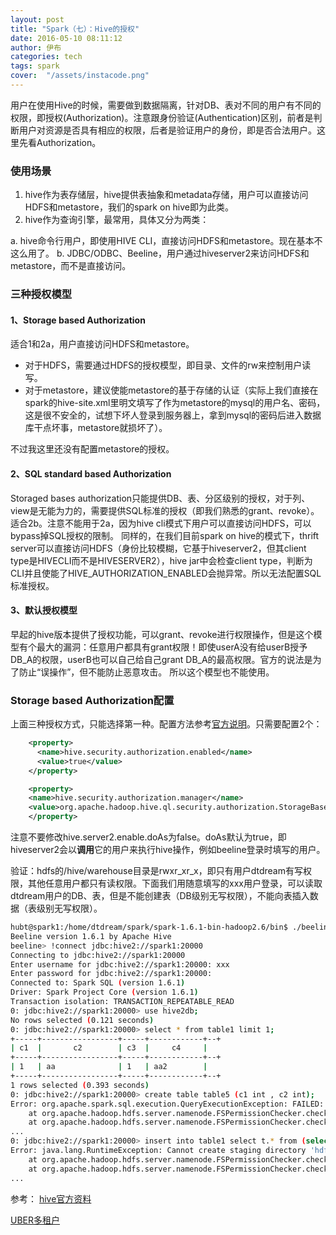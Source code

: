 ```yaml
---
layout: post
title: "Spark（七）：Hive的授权"
date: 2016-05-10 08:11:12
author: 伊布
categories: tech
tags: spark
cover:  "/assets/instacode.png"
---
```


用户在使用Hive的时候，需要做到数据隔离，针对DB、表对不同的用户有不同的权限，即授权(Authorization)。注意跟身份验证(Authentication)区别，前者是判断用户对资源是否具有相应的权限，后者是验证用户的身份，即是否合法用户。这里先看Authorization。


### 使用场景

1. hive作为表存储层，hive提供表抽象和metadata存储，用户可以直接访问HDFS和metastore，我们的spark on hive即为此类。
2. hive作为查询引擎，最常用，具体又分为两类：

  a. hive命令行用户，即使用HIVE CLI，直接访问HDFS和metastore。现在基本不这么用了。
  b. JDBC/ODBC、Beeline，用户通过hiveserver2来访问HDFS和metastore，而不是直接访问。


### 三种授权模型


#### 1、Storage based Authorization

适合1和2a，用户直接访问HDFS和metastore。

- 对于HDFS，需要通过HDFS的授权模型，即目录、文件的rw来控制用户读写。
- 对于metastore，建议使能metastore的基于存储的认证（实际上我们直接在spark的hive-site.xml里明文填写了作为metastore的mysql的用户名、密码，这是很不安全的，试想下坏人登录到服务器上，拿到mysql的密码后进入数据库干点坏事，metastore就损坏了）。

不过我这里还没有配置metastore的授权。

#### 2、SQL standard based Authorization

Storaged bases authorization只能提供DB、表、分区级别的授权，对于列、view是无能为力的，需要提供SQL标准的授权（即我们熟悉的grant、revoke）。
适合2b。注意不能用于2a，因为hive cli模式下用户可以直接访问HDFS，可以bypass掉SQL授权的限制。
同样的，在我们目前spark on hive的模式下，thrift server可以直接访问HDFS（身份比较模糊，它基于hiveserver2，但其client type是HIVECLI而不是HIVESERVER2），hive jar中会检查client type，判断为CLI并且使能了HIVE_AUTHORIZATION_ENABLED会抛异常。所以无法配置SQL标准授权。

#### 3、默认授权模型

早起的hive版本提供了授权功能，可以grant、revoke进行权限操作，但是这个模型有个最大的漏洞：任意用户都具有grant权限！即使userA没有给userB授予DB_A的权限，userB也可以自己给自己grant DB_A的最高权限。官方的说法是为了防止“误操作”，但不能防止恶意攻击。
所以这个模型也不能使用。

### Storage based Authorization配置

上面三种授权方式，只能选择第一种。配置方法参考[官方说明](https://cwiki.apache.org/confluence/display/Hive/HCatalog+Authorization)。只需要配置2个：

```xml
    <property>
      <name>hive.security.authorization.enabled</name>
      <value>true</value>
    </property>

    <property>
    <name>hive.security.authorization.manager</name>
    <value>org.apache.hadoop.hive.ql.security.authorization.StorageBasedAuthorizationProvider</value>
    </property>

```

注意不要修改hive.server2.enable.doAs为false。doAs默认为true，即hiveserver2会以**调用**它的用户来执行hive操作，例如beeline登录时填写的用户。

验证：hdfs的/hive/warehouse目录是rwxr_xr_x，即只有用户dtdream有写权限，其他任意用户都只有读权限。下面我们用随意填写的xxx用户登录，可以读取dtdream用户的DB、表，但是不能创建表（DB级别无写权限），不能向表插入数据（表级别无写权限）。


```bash
hubt@spark1:/home/dtdream/spark/spark-1.6.1-bin-hadoop2.6/bin$ ./beeline
Beeline version 1.6.1 by Apache Hive
beeline> !connect jdbc:hive2://spark1:20000
Connecting to jdbc:hive2://spark1:20000
Enter username for jdbc:hive2://spark1:20000: xxx
Enter password for jdbc:hive2://spark1:20000: 
Connected to: Spark SQL (version 1.6.1)
Driver: Spark Project Core (version 1.6.1)
Transaction isolation: TRANSACTION_REPEATABLE_READ
0: jdbc:hive2://spark1:20000> use hive2db;
No rows selected (0.121 seconds)
0: jdbc:hive2://spark1:20000> select * from table1 limit 1;
+-----+-----------------+-----+------------+--+
| c1  |       c2        | c3  |     c4     |
+-----+-----------------+-----+------------+--+
| 1   | aa              | 1   | aa2        |
+-----+-----------------+-----+------------+--+
1 rows selected (0.393 seconds)
0: jdbc:hive2://spark1:20000> create table table5 (c1 int , c2 int);
Error: org.apache.spark.sql.execution.QueryExecutionException: FAILED: HiveException java.security.AccessControlException: Permission denied: user=xxx, access=WRITE, inode="/user/hive/warehouse/hive2db.db":dtdream:supergroup:drwxr-xr-x
	at org.apache.hadoop.hdfs.server.namenode.FSPermissionChecker.checkFsPermission(FSPermissionChecker.java:271)
	at org.apache.hadoop.hdfs.server.namenode.FSPermissionChecker.check(FSPermissionChecker.java:257)
...
0: jdbc:hive2://spark1:20000> insert into table1 select t.* from (select 101,"100.1.1.1", 33, "200.1.1.1") t;
Error: java.lang.RuntimeException: Cannot create staging directory 'hdfs://spark1/user/hive/warehouse/hive2db.db/table1/.hive-staging_hive_2016-05-10_11-24-45_162_8729653431604236433-3': Permission denied: user=xxx, access=WRITE, inode="/user/hive/warehouse/hive2db.db/table1":dtdream:supergroup:drwxr-xr-x
	at org.apache.hadoop.hdfs.server.namenode.FSPermissionChecker.checkFsPermission(FSPermissionChecker.java:271)
	at org.apache.hadoop.hdfs.server.namenode.FSPermissionChecker.check(FSPermissionChecker.java:257)
...

```


参考：
[hive官方资料](https://cwiki.apache.org/confluence/display/Hive/LanguageManual+Authorization)

[UBER多租户](https://www.youtube.com/watch?v=vdwot545LKA&index=5&list=PL-x35fyliRwjSJ3D50uXcvJc_lFOTkfLS)


